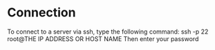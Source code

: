 # Connection
To connect to a server via ssh, type the following command:
ssh -p 22 root@THE IP ADDRESS OR HOST NAME
Then enter your password
